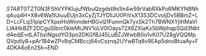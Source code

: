 $START$0TZT0N3FShVYPKIujufWbuQzgdst9o1ln4w59rVabRXkPoRMKYN8Nhq4uq4H+X8v6Wa1IUiuuEUjn3xCyZjTJYDIlJU0PiVxX1353DCvoIjDv5BBmZ+LD+LcFLq31pipCYXpxiHoWnmdeHBGvQ1FumnQk7yxSk2Th7BWNXYjlHMaVlLIAiHkBZF2DCguSIbrc0kleMtJNV1oLV0lOays72X6ZXlaKx5bWphqp5Qd3Nbtd4edjEvdLATbziNgsdYO3po2DKGf8J45LuBZJWwbB0o1vK07U28gVQQMpQVpdIyB+pAr1B4wZPv8qCMBccj64vCsznq2UYwBTq8v9EAp5dnoBtuaAy+F4DKA6oEn2Sk=$END$